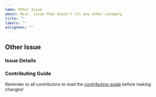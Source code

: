 ```yaml
---
name: Other Issue
about: Misc. issue that doesn't fit any other category
title: ""
labels: ""
assignees: ""
---
```


## Other Issue

### Issue Details

<!-- describe your issue, including what you'd like changed or added -->

### Contributing Guide

<!-- no need to change this section, this is only to help new contributors -->

Reminder to all contributors to read the [contributing guide](https://uwindsorcss.github.io/wiki/resources/guides/contributing) before making changes!
